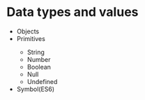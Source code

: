 <h1>Data types and values</h1>

<ul>
    <li>Objects</li>
    <li>Primitives</li>
        <ul>
            <li>String</li>
            <li>Number</li>
            <li>Boolean</li>
            <li>Null</li>
            <li>Undefined</li>
        </ul>
    <li>Symbol(ES6)</li>
    